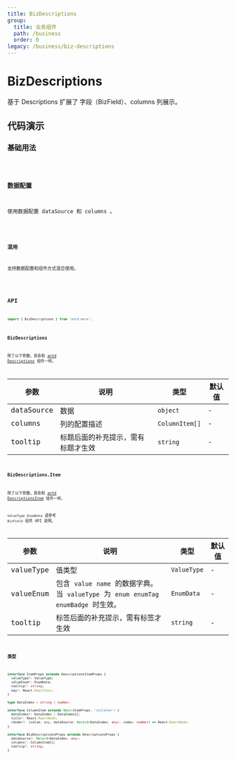 ```yaml
---
title: BizDescriptions
group:
  title: 业务组件
  path: /business
  order: 0
legacy: /business/biz-descriptions
---
```


# BizDescriptions

基于 Descriptions 扩展了 字段（BizField）、columns 列展示。

## 代码演示

### 基础用法

<code src="./demos/Demo1.tsx" />

### 数据配置

使用数据配置 dataSource 和 columns 。

<code src="./demos/Demo2.tsx" />

### 混用

支持数据配置和组件方式混合使用。

<code src="./demos/Demo3.tsx" />


## API

```typescript
import { BizDescriptions } from 'antd-more';
```

### BizDescriptions

除了以下参数，其余和 [antd Descriptions](https://ant-design.gitee.io/components/descriptions-cn/#Descriptions) 组件一样。

参数 | 说明 | 类型 | 默认值 |
------------- | ------------- | ------------- | ------------- |
dataSource  | 数据 | `object` | - |
columns  | 列的配置描述 | `ColumnItem[]` | - |
tooltip  | 标题后面的补充提示，需有标题才生效 | `string` | - |

### BizDescriptions.Item

除了以下参数，其余和 [antd DescriptionsItem](https://ant-design.gitee.io/components/descriptions-cn/#DescriptionItem) 组件一样。

`ValueType` `EnumData` 请参考 `BizField` 组件 API 说明。

参数 | 说明 | 类型 | 默认值 |
------------- | ------------- | ------------- | ------------- |
valueType  | 值类型 | `ValueType` | - |
valueEnum  | 包含 `value` `name` 的数据字典。<br/>当 `valueType` 为 `enum` `enumTag` `enumBadge` 时生效。 | `EnumData` | - |
tooltip  | 标签后面的补充提示，需有标签才生效 | `string` | - |

### 类型

```typescript
interface ItemProps extends DescriptionsItemProps {
  valueType?: ValueType;
  valueEnum?: EnumData;
  tooltip?: string;
  key?: React.ReactText;
}

type DataIndex = string | number;

interface ColumnItem extends Omit<ItemProps, 'children'> {
  dataIndex?: DataIndex | DataIndex[];
  title?: React.ReactNode;
  render?: (value: any, dataSource: Record<DataIndex, any>, index: number) => React.ReactNode;
}

interface BizDescriptionsProps extends DescriptionsProps {
  dataSource?: Record<DataIndex, any>;
  columns?: ColumnItem[];
  tooltip?: string;
}
```


